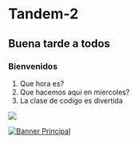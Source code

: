 # Tandem-2
## Buena tarde a todos
### Bienvenidos

1. Que hora es?
2. Que hacemos aqui en miercoles?
3. La clase de codigo es divertida

<a href ="https://github.com/GClau/tandem-2" target="_blank">

<image src="https://cdn1.coppel.com/images/catalog/pm/5215663-1.jpg">
 </a>

[![Banner Principal](https://git.eppr.link/assets/animated-head-banner.gif)](https://eppr.github.io)
